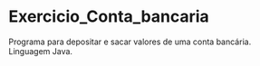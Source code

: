 # Exercicio_Conta_bancaria
Programa para depositar e sacar valores de uma conta bancária. Linguagem Java.
